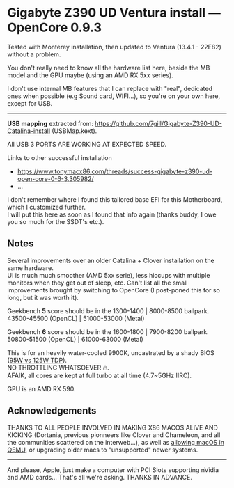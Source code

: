 # Gigabyte Z390 UD Ventura install — OpenCore 0.9.3

Tested with Monterey installation, then updated to Ventura (13.4.1 - 22F82) without a problem.

You don't really need to know all the hardware list here, beside the MB model and the GPU maybe (using an AMD RX 5xx series).

I don't use internal MB features that I can replace with "real", dedicated ones when possible (e.g Sound card, WIFI…), so you're on your own here, except for USB.

---

**USB mapping** extracted from: <https://github.com/7gill/Gigabyte-Z390-UD-Catalina-install> (USBMap.kext).

All USB 3 PORTS ARE WORKING AT EXPECTED SPEED.

Links to other successful installation

- <https://www.tonymacx86.com/threads/success-gigabyte-z390-ud-open-core-0-6-3.305982/>
- …

I don't remember where I found this tailored base EFI for this Motherboard, which I customized further.  
I will put this here as soon as I found that info again (thanks buddy, I owe you so much for the SSDT's etc.).

## Notes

Several improvements over an older Catalina + Clover installation on the same hardware.  
UI is much much smoother (AMD 5xx serie), less hiccups with multiple monitors when they get out of sleep, etc. Can't list all the small improvements brought by switching to OpenCore (I post-poned this for so long, but it was worth it).

Geekbench **5** score should be in the 1300-1400 | 8000-8500 ballpark.  
43500-45500 (OpenCL) | 51000-53000 (Metal)

Geekbench **6** score should be in the 1600-1800 | 7900-8200 ballpark.  
50800-51500 (OpenCL) | 61000-63000 (Metal)

This is for an heavily water-cooled 9900K, uncastrated by a shady BIOS ([95W vs 125W TDP](https://www.comptoir-hardware.com/actus/processeurs/37749-tdp-et-magouilles-chez-intel-test-du-9900k-sagement-a-ses-95w.html)).  
NO THROTTLING WHATSOEVER 🔥.  
AFAIK, all cores are kept at full turbo at all time (4.7~5GHz IIRC).

GPU is an AMD RX 590.

## Acknowledgements

THANKS TO ALL PEOPLE INVOLVED IN MAKING X86 MACOS ALIVE AND KICKING (Dortania, previous pionneers like Clover and Chameleon, and all the communities scattered on the interweb…), as well as [allowing macOS in QEMU](https://github.com/kholia/OSX-KVM), or upgrading older macs to "unsupported" newer systems.

---

And please, Apple, just make a computer with PCI Slots supporting nVidia and AMD cards… That's all we're asking. THANKS IN ADVANCE.

